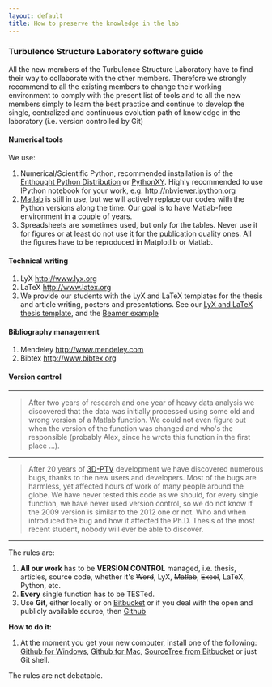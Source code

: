 ```yaml
---
layout: default
title: How to preserve the knowledge in the lab
---
```




### Turbulence Structure Laboratory software guide 

All the new members of the Turbulence Structure Laboratory have to find their way to collaborate with the other members. Therefore we strongly recommend to all the existing members to change their working environment to comply with the present list of tools and to all the new members simply to learn the best practice and continue to develop the single, centralized and continuous evolution path of knowledge in the laboratory (i.e. version controlled by Git)


#### Numerical tools
We use: 
 
1. Numerical/Scientific Python, recommended installation is of the [Enthought Python Distribution](http://www.enthought.com/products/epd.php) or [PythonXY](www.pythonxy.com). Highly recommended to use IPython notebook for your work, e.g. <http://nbviewer.ipython.org>  
1. [Matlab](www.mathworks.com) is still in use, but we will actively replace our codes with the Python versions along the time. Our goal is to have Matlab-free environment in a couple of years. 
1. Spreadsheets are sometimes used, but only for the tables. Never use it for figures or at least do not use it for the publication quality ones. All the figures have to be reproduced in Matplotlib or Matlab. 


#### Technical writing

1. LyX <http://www.lyx.org>
2. LaTeX <http://www.latex.org>
3. We provide our students with the LyX and LaTeX templates for the thesis and article writing, posters and presentations. See our [LyX and LaTeX thesis template](https://github.com/alexlib/tau_thesis_lyx_template), and the [Beamer example](https://speakerdeck.com/alexlib/resuspension-of-spherical-particles-in-the-oscillating-grid-turbulence) 

#### Bibliography management

1. Mendeley <http://www.mendeley.com>
2. Bibtex <http://www.bibtex.org>



#### Version control
---

> After two years of research and one year of heavy data analysis we discovered that the data was initially processed using some old and wrong version of a Matlab function. We could not even figure out when the version of the function was changed and who's the responsible (probably Alex, since he wrote this function in the first place …).   

----

> After 20 years of [3D-PTV](http://3dptv.github.com) development we have discovered numerous bugs, thanks to the new users and developers. Most of the bugs are harmless, yet affected hours of work of many people around the globe. We have never tested this code as we should, for every single function, we have never used version control, so we do not know if the 2009 version is similar to the 2012 one or not. Who and when introduced the bug and how it affected the Ph.D. Thesis of the most recent student, nobody will ever be able to discover. 

-----

The rules are:

1. **All our work** has to be **VERSION CONTROL** managed, i.e. thesis, articles, source code, whether it's ~~Word~~, LyX, ~~Matlab~~, ~~Excel~~, LaTeX, Python, etc.
2. **Every** single function has to be TESTed. 
3. Use **Git**, either locally or on [Bitbucket](http://bitbucket.org) or if you deal with the open and publicly available source, then [Github](http://github.com) 


**How to do it:**

1. At the moment you get your new computer, install one of the following: [Github for Windows](http://windows.github.com/), [Github for Mac](http://mac.github.com/), [SourceTree from Bitbucket](http://www.atlassian.com/software/sourcetree/overview) or just Git shell. 

The rules are not debatable.



